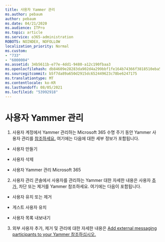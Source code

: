 ```yaml
---
title: 사용자 Yammer 관리
ms.author: pebaum
author: pebaum
ms.date: 04/21/2020
ms.audience: ITPro
ms.topic: article
ms.service: o365-administration
ROBOTS: NOINDEX, NOFOLLOW
localization_priority: Normal
ms.custom:
- "733"
- "6000004"
ms.assetid: 34b5611b-e77e-4dd1-9480-a12c190fbaa3
ms.openlocfilehash: db84609e28283da902d4a299bbf1fe164b74366f3818510eba5f10d2ebbdf4f0
ms.sourcegitcommit: b5f7da89a650d2915dc652449623c78be6247175
ms.translationtype: MT
ms.contentlocale: ko-KR
ms.lasthandoff: 08/05/2021
ms.locfileid: "53992918"
---
```

# <a name="managing-yammer-users"></a>사용자 Yammer 관리

1. 사용자 계정에서 Yammer 관리하는 Microsoft 365 수명 주기 동안 Yammer 사용자 관리를 [참조하세요.](https://docs.microsoft.com/yammer/manage-yammer-users/manage-users-across-their-lifecycle) 여기에는 다음에 대한 세부 정보가 포함됩니다.

  - 사용자 만들기

  - 사용자 삭제

  - 사용자 Yammer 관리 Microsoft 365

2. 사용자 관리 콘솔에서 사용자를 관리하는 Yammer 대한 자세한 내용은 사용자 [추가,](https://docs.microsoft.com/yammer/manage-yammer-users/add-block-or-remove-users) 차단 또는 제거를 Yammer 참조하세요. 여기에는 다음이 포함됩니다.

  - 사용자 유치 또는 제거

  - 게스트 사용자 유치

  - 사용자 목록 내보내기

3. 외부 사용자 추가, 제거 및 관리에 대한 자세한 내용은 [Add external messaging participants to your Yammer 참조하십시오.](https://docs.microsoft.com/yammer/work-with-external-users/add-external-participants)
